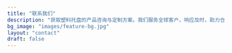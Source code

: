 ```yaml
---
title: "联系我们"
description: "获取塑料托盘的产品咨询与定制方案。我们服务全球客户，响应及时，助力仓储、物流、食品加工与化工行业。"
bg_image: "images/feature-bg.jpg"
layout: "contact"
draft: false
---
```

